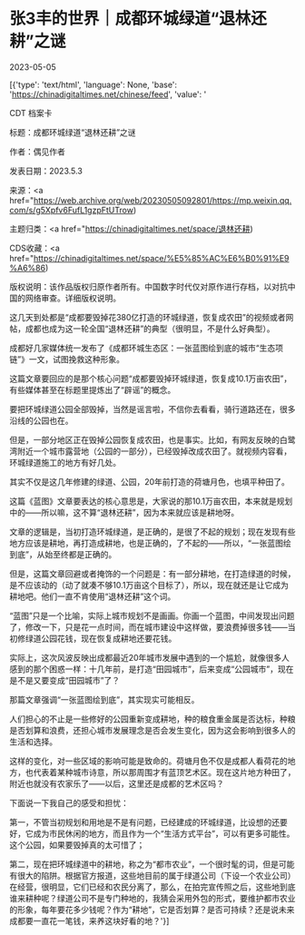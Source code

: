 # 张3丰的世界｜成都环城绿道“退林还耕”之谜

2023-05-05

[{'type': 'text/html', 'language': None, 'base': 'https://chinadigitaltimes.net/chinese/feed', 'value': '

CDT 档案卡

标题：成都环城绿道“退林还耕”之谜

作者：偶见作者

发表日期：2023.5.3

来源：<a href="https://web.archive.org/web/20230505092801/https://mp.weixin.qq.com/s/g5Xpfv6FufL1gzpFtUTrow)

主题归类：<a href="https://chinadigitaltimes.net/space/退林还耕)

CDS收藏：<a href="https://chinadigitaltimes.net/space/%E5%85%AC%E6%B0%91%E9%A6%86)

版权说明：该作品版权归原作者所有。中国数字时代仅对原作进行存档，以对抗中国的网络审查。详细版权说明。





这几天到处都是“成都要毁掉花380亿打造的环城绿道，恢复成农田”的视频或者网帖，成都也成为这一轮全国“退林还耕”的典型（很明显，不是什么好典型）。

成都好几家媒体统一发布了《成都环城生态区：一张蓝图绘到底的城市“生态项链”》一文，试图挽救这种形象。

这篇文章要回应的是那个核心问题“成都要毁掉环城绿道，恢复成10.1万亩农田”，有些媒体甚至在标题里提炼出了“辟谣”的概念。

要把环城绿道公园全部毁掉，当然是谣言啦，不信你去看看，骑行道路还在，很多沿线的公园也在。

但是，一部分地区正在毁掉公园恢复成农田，也是事实。比如，有网友反映的白鹭湾附近一个城市露营地（公园的一部分），已经毁掉改成农田了。就视频内容看，环城绿道施工的地方有好几处。

其实不仅是这几年修建的绿道、公园，20年前打造的荷塘月色，也填平种田了。

这篇《蓝图》文章要表达的核心意思是，大家说的那10.1万亩农田，本来就是规划中的——所以嘛，这不算“退林还耕”，因为本来就应该是耕地呀。

文章的逻辑是，当初打造环城绿道，是正确的，是很了不起的规划；现在发现有些地方应该是耕地，再打造成耕地，也是正确的，了不起的——所以，“一张蓝图绘到底”，从始至终都是正确的。

但是，这篇文章回避或者掩饰的一个问题是：有一部分耕地，在打造绿道的时候，是不应该动的（动了就凑不够10.1万亩这个目标了），所以，现在就还是让它成为耕地吧。他们一直不肯使用“退林还耕”这个词。

“蓝图”只是一个比喻，实际上城市规划不是画画。你画一个蓝图，中间发现出问题了，修改一下，只是花一点时间，而在城市建设中这样做，要浪费掉很多钱——当初修绿道公园花钱，现在恢复成耕地还要花钱。

实际上，这次风波反映出成都最近20年城市发展中遇到的一个尴尬，就像很多人感到的那个困惑一样：十几年前，是打造“田园城市”，后来变成“公园城市”，现在是不是又要变成“田园城市”了？

那篇文章强调“一张蓝图绘到底”，其实现实可能相反。

人们担心的不止是一些修好的公园重新变成耕地，种的粮食重金属是否达标，种粮是否划算和浪费，还担心城市发展理念是否会发生变化，因为这会影响到很多人的生活和选择。

这样的变化，对一些区域的影响可能是致命的。荷塘月色不仅是成都人看荷花的地方，也代表着某种城市诗意，所以那周围才有蓝顶艺术区。现在这片地方种田了，附近也就没有农家乐了——以后，这里还是成都的艺术区吗？

下面说一下我自己的感受和担忧：

第一，不管当初规划和用地是不是有问题，已经建成的环城绿道，比设想的还要好，它成为市民休闲的地方，而且作为一个“生活方式平台”，可以有更多可能性。这个公园，如果要毁掉真的太可惜了；

第二，现在把环城绿道中的耕地，称之为“都市农业”，一个很时髦的词，但是可能有很大的陷阱。根据官方报道，这些地目前的属于绿道公司（下设一个农业公司）在经营，很明显，它们已经和农民分离了，那么，在拍完宣传照之后，这些地到底谁来耕种呢？绿道公司不是专门种地的，我猜会采用外包的形式，要维护都市农业的形象，每年要花多少钱呢？作为“耕地”，它是否划算？是否可持续？还是说未来成都要一直花一笔钱，来养这块好看的地？'}]